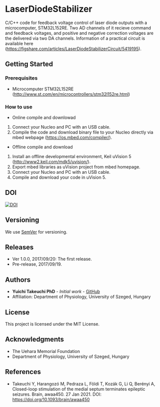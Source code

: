 # LaserDiodeStabilizer
C/C++ code for feedback voltage control of laser diode outputs with a microcomputer, STM32L152RE. Two AD channels of it recieve command and feedback voltages, and positive and negative correction voltages are the delivered via two DA channels. Information of a practical circuit  is available here (https://figshare.com/articles/LaserDiodeStabilizerCircuit/5419195).

## Getting Started

### Prerequisites
* Microcomputer STM32L152RE (http://www.st.com/en/microcontrollers/stm32l152re.html)

### How to use
* Online compile and downlowad
1. Connect your Nucleo and PC with an USB cable.
2. Compile the code and download binary file to your Nucleo directly via mbed webpage (https://os.mbed.com/compiler/).

* Offline compile and download
1. Install an offline developmental environment, Keil uVision 5 (http://www2.keil.com/mdk5/uvision/).
2. Export mbed libraries as uVision project from mbed homepage.
4. Connect your Nucleo and PC with an USB cable.
3. Compile and download your code in uVision 5.

## DOI
[![DOI](https://zenodo.org/badge/104104021.svg)](https://zenodo.org/badge/latestdoi/104104021)

## Versioning
We use [SemVer](http://semver.org/) for versioning.

## Releases
* Ver 1.0.0, 2017/09/20: The first release.
* Pre-release, 2017/09/19.

## Authors
* **Yuichi Takeuchi PhD** - *Initial work* - [GitHub](https://github.com/yuichi-takeuchi)
* Affiliation: Department of Physiology, University of Szeged, Hungary

## License
This project is licensed under the MIT License.

## Acknowledgments
* The Uehara Memorial Foundation
* Department of Physiology, University of Szeged, Hungary


## References
- Takeuchi Y, Harangozó M, Pedraza L, Földi T, Kozák G, Li Q, Berényi A, Closed-loop stimulation of the medial septum terminates epileptic seizures. Brain, awaa450. 27 Jan 2021. DOI: https://doi.org/10.1093/brain/awaa450
